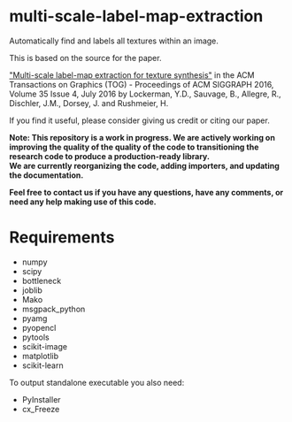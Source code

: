 # multi-scale-label-map-extraction
Automatically find and labels all textures within an image. 

This is based on the source for the paper. 

["Multi-scale label-map extraction for texture synthesis"](http://graphics.cs.yale.edu/site/publications/multi-scale-label-map-extraction-texture-synthesis)
in the ACM Transactions on Graphics (TOG) - Proceedings of ACM SIGGRAPH 2016, Volume 35 Issue 4, July 2016 
by Lockerman, Y.D., Sauvage, B., Allegre, R., Dischler, J.M., Dorsey, J. and Rushmeier, H.



If you find it useful, please consider giving us credit or citing our paper.   

**Note: This repository is a work in progress. We are actively working on improving the quality 
of the quality of the code to transitioning the research code to produce a production-ready library.  
We are currently reorganizing the code, adding importers, and updating the documentation.**

**Feel free to contact us if you have any questions, have any comments, or need any help making use of this code.**

# Requirements 

* numpy
* scipy
* bottleneck
* joblib
* Mako
* msgpack_python
* pyamg
* pyopencl
* pytools
* scikit-image
* matplotlib
* scikit-learn

To output standalone executable you also need:
* PyInstaller 
* cx_Freeze
